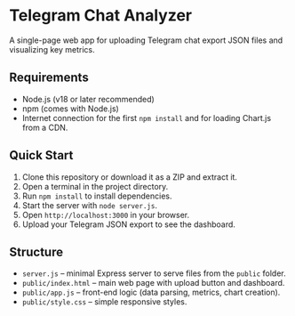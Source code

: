 # Telegram Chat Analyzer

A single-page web app for uploading Telegram chat export JSON files and visualizing key metrics.

## Requirements

- Node.js (v18 or later recommended)
- npm (comes with Node.js)
- Internet connection for the first `npm install` and for loading Chart.js from a CDN.

## Quick Start

1. Clone this repository or download it as a ZIP and extract it.
2. Open a terminal in the project directory.
3. Run `npm install` to install dependencies.
4. Start the server with `node server.js`.
5. Open `http://localhost:3000` in your browser.
6. Upload your Telegram JSON export to see the dashboard.

## Structure

- `server.js` – minimal Express server to serve files from the `public` folder.
- `public/index.html` – main web page with upload button and dashboard.
- `public/app.js` – front-end logic (data parsing, metrics, chart creation).
- `public/style.css` – simple responsive styles.


